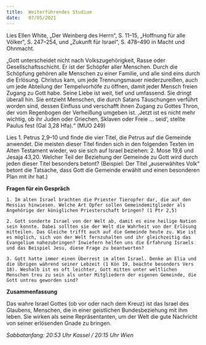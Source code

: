 ```yaml
---
title:  Weiterführendes Studium
date:   07/05/2021
---
```


Lies Ellen White, „Der Weinberg des Herrn“, S. 11–15, „Hoffnung für alle Völker“, S. 247–254, und „Zukunft für Israel“, S. 478–490 in Macht und Ohnmacht.

„Gott unterscheidet nicht nach Volkszugehörigkeit, Rasse oder Gesellschaftsschicht. Er ist der Schöpfer aller Menschen. Durch die Schöpfung gehören alle Menschen zu einer Familie, und alle sind eins durch die Erlösung. Christus kam, um jede Trennungsmauer niederzureißen, auch um jede Abteilung der Tempelvorhöfe zu öffnen, damit jeder Mensch freien Zugang zu Gott habe. Seine Liebe ist weit, tief und umfassend. Sie dringt überall hin. Sie entzieht Menschen, die durch Satans Täuschungen verführt worden sind, dessen Einfluss und verschafft ihnen Zugang zu Gottes Thron, der vom Regenbogen der Verheißung umgeben ist. ‚Jetzt ist es nicht mehr wichtig, ob ihr Juden oder Griechen, Sklaven oder Freie … seid‘, stellte Paulus fest (Gal 3,28 Hfa).“ (MUO 249)

Lies 1. Petrus 2,9–10 und finde die vier Titel, die Petrus auf die Gemeinde anwendet. Die meisten dieser Titel finden sich in den folgenden Texten im Alten Testament wieder, wo sie sich auf Israel beziehen: 2. Mose 19,6 und Jesaja 43,20. Welcher Teil der Beziehung der Gemeinde zu Gott wird durch jeden dieser Titel besonders betont? (Beispiel: Der Titel „auserwähltes Volk“ betont die Tatsache, dass Gott die Gemeinde erwählt und einen besonderen Plan mit ihr hat.)

**Fragen für ein Gespräch**

`1. Im alten Israel brachten die Priester Tieropfer dar, die auf den Messias hinwiesen. Welche Art Opfer sollen Gemeindemitglieder als Angehörige der königlichen Priesterschaft bringen? (1 Ptr 2,5)`

`2. Gott sonderte Israel von der Welt ab, damit es eine heilige Nation sein konnte. Dabei sollten sie der Welt die Wahrheit von der Erlösung mitteilen. Das Gleiche trifft auch auf die Gemeinde heute zu. Wie ist es möglich, sich von der Welt fernzuhalten und ihr gleichzeitig das Evangelium nahezubringen? Inwiefern helfen uns die Erfahrung Israels und das Beispiel Jesu, diese Frage zu beantworten?`

`3. Gott hatte immer einen Überrest im alten Israel. Denke an Elia und die Übrigen während seiner Lebzeit (1 Kön 19, beachte besonders Vers 18). Weshalb ist es oft leichter, Gott mitten unter weltlichen Menschen treu zu sein als unter Mitgliedern der eigenen Gemeinde, die Gott untreu geworden sind?`

**Zusammenfassung**

Das wahre Israel Gottes (ob vor oder nach dem Kreuz) ist das Israel des Glaubens, Menschen, die in einer geistlichen Bundesbeziehung mit ihm leben. Sie wirken als seine Repräsentanten, um der Welt die gute Nachricht von seiner erlösenden Gnade zu bringen.

_Sabbatanfang: 20:53 Uhr Kassel / 20:15 Uhr Wien_